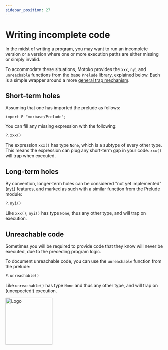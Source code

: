 ```yaml
---
sidebar_position: 27
---
```

# Writing incomplete code



In the midst of writing a program, you may want to run an incomplete version or a version where one or more execution paths are either missing or simply invalid.

To accommodate these situations, Motoko provides the `xxx`, `nyi` and `unreachable` functions from the base `Prelude` library, explained below. Each is a simple wrapper around a more [general trap mechanism](../getting-started/basic-concepts.md#traps).

## Short-term holes

Assuming that one has imported the prelude as follows:

``` motoko no-repl
import P "mo:base/Prelude";
```

You can fill any missing expression with the following:

``` motoko no-repl
P.xxx()
```

The expression `xxx()` has type `None`, which is a subtype of every other type. This means the expression can plug any short-term gap in your code.
`xxx()` will trap when executed.

## Long-term holes

By convention, longer-term holes can be considered "not yet implemented" (`nyi`) features, and marked as such with a similar function from the Prelude module:

``` motoko no-repl
P.nyi()
```
Like `xxx()`, `nyi()` has type `None`, thus any other type, and will trap on execution.
## Unreachable code


Sometimes you will be required to provide code that they know will never be executed, due to the preceding program logic.

To document unreachable code, you can use the  `unreachable` function from the prelude:

``` motoko no-repl
P.unreachable()
```

Like `unreachable()` has type `None` and thus any other type, and will trap on (unexpected!) execution.

<img src="https://github.com/user-attachments/assets/844ca364-4d71-42b3-aaec-4a6c3509ee2e" alt="Logo" width="150" height="150" />